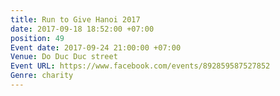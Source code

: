 ```yaml
---
title: Run to Give Hanoi 2017
date: 2017-09-18 18:52:00 +07:00
position: 49
Event date: 2017-09-24 21:00:00 +07:00
Venue: Do Duc Duc street
Event URL: https://www.facebook.com/events/892859587527852
Genre: charity
---
```


